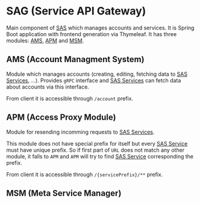 # SAG (Service API Gateway)

Main component of [SAS](sas.md) which manages accounts and services. 
It is Spring Boot application with frontend generation via Thymeleaf.
It has three modules: [AMS](#ams-account-managment-system), [APM](#apm-access-proxy-module) and [MSM](#msm-meta-service-manager).

## AMS (Account Managment System)

Module which manages accounts (creating, editing, fetching data to [SAS Services](sas.md#sas-services), ...). Provides `gRPC` interface and [SAS Services](sas.md#sas-services) can fetch data about accounts via this interface.

From client it is accessible through `/account` prefix.

## APM (Access Proxy Module)

Module for resending incomming requests to [SAS Services](sas.md#sas-services). 

This module does not have special prefix for itself but every [SAS Service](sas.md#sas-services) must have unique prefix. So if first part of `URL` does not match any other module, it falls to `APM` and `APM` will try to find [SAS Service](sas.md#sas-services) corresponding the prefix.

From client it is accessible through `/{servicePrefix}/**` prefix.

## MSM (Meta Service Manager)